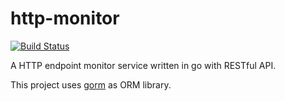 # http-monitor
[![Build Status](https://cloud.drone.io/api/badges/smf8/http-monitor/status.svg)](https://cloud.drone.io/smf8/http-monitor)

A HTTP endpoint monitor service written in go with RESTful API.

This project uses [gorm](https://github.com/jinzhu/gorm) as ORM library.

